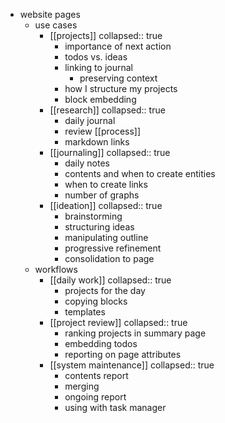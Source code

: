- website pages
	- use cases
		- [[projects]]
		  collapsed:: true
			- importance of next action
			- todos vs. ideas
			- linking to journal
				- preserving context
			- how I structure my projects
			- block embedding
		- [[research]]
		  collapsed:: true
			- daily journal
			- review [[process]]
			- markdown links
		- [[journaling]]
		  collapsed:: true
			- daily notes
			- contents and when to create entities
			- when to create links
			- number of graphs
		- [[ideation]]
		  collapsed:: true
			- brainstorming
			- structuring ideas
			- manipulating outline
			- progressive refinement
			- consolidation to page
	- workflows
		- [[daily work]]
		  collapsed:: true
			- projects for the day
			- copying blocks
			- templates
		- [[project review]]
		  collapsed:: true
			- ranking projects in summary page
			- embedding todos
			- reporting on page attributes
		- [[system maintenance]]
		  collapsed:: true
			- contents report
			- merging
			- ongoing report
			- using with task manager